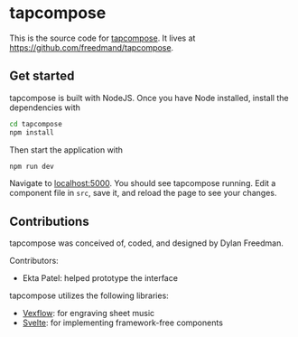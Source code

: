 # tapcompose

This is the source code for [tapcompose](https://www.tapcompose.com). It lives
at https://github.com/freedmand/tapcompose.

## Get started

tapcompose is built with NodeJS. Once you have Node installed, install the
dependencies with

```bash
cd tapcompose
npm install
```

Then start the application with

```bash
npm run dev
```

Navigate to [localhost:5000](http://localhost:5000). You should see tapcompose
running. Edit a component file in `src`, save it, and reload the page to see
your changes.

## Contributions

tapcompose was conceived of, coded, and designed by Dylan Freedman.

Contributors:

* Ekta Patel: helped prototype the interface

tapcompose utilizes the following libraries:

* [Vexflow](https://github.com/0xfe/vexflow): for engraving sheet music
* [Svelte](https://github.com/sveltejs/svelte): for implementing framework-free
components
